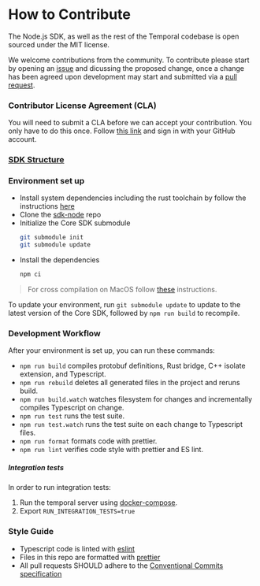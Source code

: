 # How to Contribute

The Node.js SDK, as well as the rest of the Temporal codebase is open sourced under the MIT license.

We welcome contributions from the community. To contribute please start by opening an [issue](https://github.com/temporalio/sdk-node/issues) and dicussing the proposed change, once a change has been agreed upon development may start and submitted via a [pull request](https://github.com/temporalio/sdk-node/pulls).

### Contributor License Agreement (CLA)

You will need to submit a CLA before we can accept your contribution. You only have to do this once. Follow [this link](https://cla-assistant.io/temporalio/sdk-node) and sign in with your GitHub account.

### [SDK Structure](./docs/sdk-structure.md)

### Environment set up

- Install system dependencies including the rust toolchain by follow the instructions [here](https://docs.temporal.io/docs/node/getting-started#install-system-dependencies)
- Clone the [sdk-node](https://github.com/temporalio/sdk-node) repo
- Initialize the Core SDK submodule
  ```sh
  git submodule init
  git submodule update
  ```
- Install the dependencies
  ```sh
  npm ci
  ```

> For cross compilation on MacOS follow [these](https://github.com/temporalio/sdk-node/blob/main/docs/building.md) instructions.

To update your environment, run `git submodule update` to update to the latest version of the Core SDK, followed by `npm run build` to recompile.

### Development Workflow

After your environment is set up, you can run these commands:

- `npm run build` compiles protobuf definitions, Rust bridge, C++ isolate extension, and Typescript.
- `npm run rebuild` deletes all generated files in the project and reruns build.
- `npm run build.watch` watches filesystem for changes and incrementally compiles Typescript on change.
- `npm run test` runs the test suite.
- `npm run test.watch` runs the test suite on each change to Typescript files.
- `npm run format` formats code with prettier.
- `npm run lint` verifies code style with prettier and ES lint.

##### Integration tests

In order to run integration tests:

1. Run the temporal server using [docker-compose](https://github.com/temporalio/docker-compose).
1. Export `RUN_INTEGRATION_TESTS=true`

### Style Guide

- Typescript code is linted with [eslint](https://eslint.org/)
- Files in this repo are formatted with [prettier](https://prettier.io/)
- All pull requests SHOULD adhere to the [Conventional Commits specification](https://conventionalcommits.org/)
